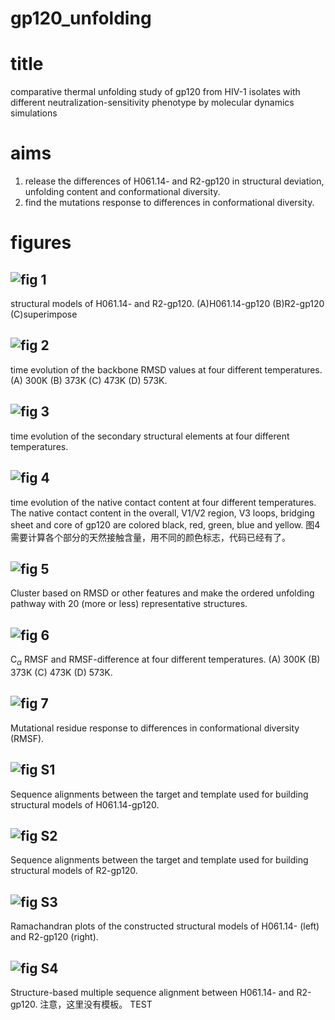 # gp120_unfolding

# title

comparative thermal unfolding study of gp120 from HIV-1 isolates with different neutralization-sensitivity phenotype by molecular dynamics simulations

# aims
1. release the differences of H061.14- and R2-gp120 in structural deviation, unfolding content and conformational diversity.
2. find the mutations response to differences in conformational diversity.

# figures
## ![fig 1]()
structural models of H061.14- and R2-gp120. (A)H061.14-gp120 (B)R2-gp120 (C)superimpose

## ![fig 2]()
time evolution of the backbone RMSD values at four different temperatures. (A) 300K (B) 373K (C) 473K (D) 573K.

## ![fig 3]()
time evolution of the secondary structural elements at four different temperatures.

## ![fig 4]()
time evolution of the native contact content at four different temperatures. The native contact content in the overall, V1/V2 region, V3 loops, bridging sheet and core of gp120 are colored black, red, green, blue and yellow.
图4需要计算各个部分的天然接触含量，用不同的颜色标志，代码已经有了。

## ![fig 5]()
Cluster based on RMSD or other features and make the ordered unfolding pathway with 20 (more or less) representative structures.

## ![fig 6]()
C$_\alpha$ RMSF and RMSF-difference at four different temperatures. (A) 300K (B) 373K (C) 473K (D) 573K.

## ![fig 7]()
Mutational residue response to differences in conformational diversity (RMSF).

## ![fig S1]()
Sequence alignments between the target and template used for building structural models of H061.14-gp120.

## ![fig S2]()
Sequence alignments between the target and template used for building structural models of R2-gp120.

## ![fig S3]()
Ramachandran plots of the constructed structural models of H061.14- (left) and R2-gp120 (right).

## ![fig S4]()
Structure-based multiple sequence alignment between H061.14- and R2-gp120.
注意，这里没有模板。
TEST
